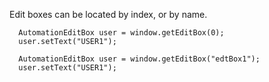 Edit boxes can be located by index, or by name.

```
  AutomationEditBox user = window.getEditBox(0);
  user.setText("USER1");
```

```
  AutomationEditBox user = window.getEditBox("edtBox1");
  user.setText("USER1");
```